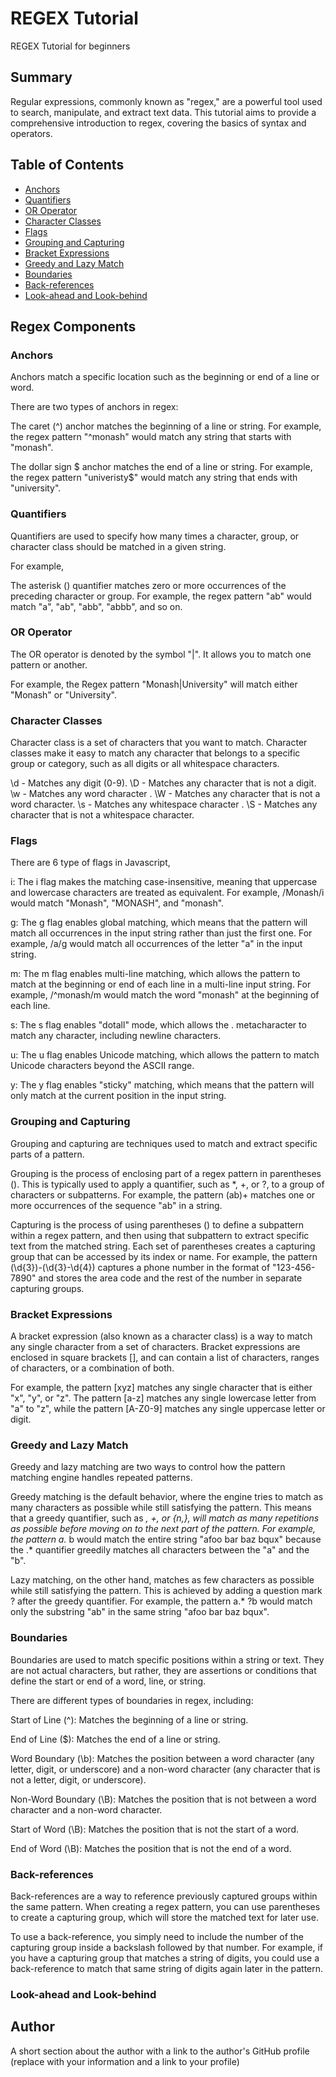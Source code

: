 # REGEX Tutorial

REGEX Tutorial for beginners

## Summary

Regular expressions, commonly known as "regex," are a powerful tool used to search, manipulate, and extract text data. This tutorial aims to provide a comprehensive introduction to regex, covering the basics of syntax and operators.

## Table of Contents

- [Anchors](#anchors)
- [Quantifiers](#quantifiers)
- [OR Operator](#or-operator)
- [Character Classes](#character-classes)
- [Flags](#flags)
- [Grouping and Capturing](#grouping-and-capturing)
- [Bracket Expressions](#bracket-expressions)
- [Greedy and Lazy Match](#greedy-and-lazy-match)
- [Boundaries](#boundaries)
- [Back-references](#back-references)
- [Look-ahead and Look-behind](#look-ahead-and-look-behind)

## Regex Components

### Anchors

Anchors match a specific location such as the beginning or end of a line or word.

There are two types of anchors in regex:

The caret (^) anchor  matches the beginning of a line or string. For example, the regex pattern "^monash" would match any string that starts with "monash".

The dollar sign $ anchor matches the end of a line or string. For example, the regex pattern "univeristy$" would match any string that ends with "university".


### Quantifiers

Quantifiers are used to specify how many times a character, group, or character class should be matched in a given string.

For example,

The asterisk () quantifier matches zero or more occurrences of the preceding character or group. For example, the regex pattern "ab" would match "a", "ab", "abb", "abbb", and so on.


### OR Operator

The OR operator is denoted by the symbol "|". It allows you to match one pattern or another.

For example, the Regex pattern "Monash|University" will match either "Monash" or "University". 

### Character Classes

Character class is a set of characters that you want to match. Character classes make it easy to match any character that belongs to a specific group or category, such as all digits or all whitespace characters.

\d - Matches any digit (0-9).
\D - Matches any character that is not a digit.
\w - Matches any word character .
\W - Matches any character that is not a word character.
\s - Matches any whitespace character .
\S - Matches any character that is not a whitespace character.

### Flags

There are 6 type of flags in Javascript,

i: The i flag makes the matching case-insensitive, meaning that uppercase and lowercase characters are treated as equivalent. For example, /Monash/i would match "Monash", "MONASH", and "monash".

g: The g flag enables global matching, which means that the pattern will match all occurrences in the input string rather than just the first one. For example, /a/g would match all occurrences of the letter "a" in the input string.

m: The m flag enables multi-line matching, which allows the pattern to match at the beginning or end of each line in a multi-line input string. For example, /^monash/m would match the word "monash" at the beginning of each line.

s: The s flag enables "dotall" mode, which allows the . metacharacter to match any character, including newline characters. 

u: The u flag enables Unicode matching, which allows the pattern to match Unicode characters beyond the ASCII range.

y: The y flag enables "sticky" matching, which means that the pattern will only match at the current position in the input string. 

### Grouping and Capturing

Grouping and capturing are techniques used to match and extract specific parts of a pattern.

Grouping is the process of enclosing part of a regex pattern in parentheses (). This is typically used to apply a quantifier, such as *, +, or ?, to a group of characters or subpatterns. For example, the pattern (ab)+ matches one or more occurrences of the sequence "ab" in a string.

Capturing is the process of using parentheses () to define a subpattern within a regex pattern, and then using that subpattern to extract specific text from the matched string. Each set of parentheses creates a capturing group that can be accessed by its index or name. For example, the pattern (\d{3})-(\d{3}-\d{4}) captures a phone number in the format of "123-456-7890" and stores the area code and the rest of the number in separate capturing groups.

### Bracket Expressions
A bracket expression (also known as a character class) is a way to match any single character from a set of characters. Bracket expressions are enclosed in square brackets [], and can contain a list of characters, ranges of characters, or a combination of both.

For example, the pattern [xyz] matches any single character that is either "x", "y", or "z". The pattern [a-z] matches any single lowercase letter from "a" to "z", while the pattern [A-Z0-9] matches any single uppercase letter or digit.

### Greedy and Lazy Match

Greedy and lazy matching are two ways to control how the pattern matching engine handles repeated patterns.

Greedy matching is the default behavior, where the engine tries to match as many characters as possible while still satisfying the pattern. This means that a greedy quantifier, such as *, +, or {n,}, will match as many repetitions as possible before moving on to the next part of the pattern. For example, the pattern a.* b would match the entire string "afoo bar baz bqux" because the .* quantifier greedily matches all characters between the "a" and the "b".

Lazy matching, on the other hand, matches as few characters as possible while still satisfying the pattern. This is achieved by adding a question mark ? after the greedy quantifier. For example, the pattern a.* ?b would match only the substring "ab" in the same string "afoo bar baz bqux".


### Boundaries

Boundaries are used to match specific positions within a string or text. They are not actual characters, but rather, they are assertions or conditions that define the start or end of a word, line, or string.

There are different types of boundaries in regex, including:

Start of Line (^): Matches the beginning of a line or string.

End of Line ($): Matches the end of a line or string.

Word Boundary (\b): Matches the position between a word character (any letter, digit, or underscore) and a non-word character (any character that is not a letter, digit, or underscore).

Non-Word Boundary (\B): Matches the position that is not between a word character and a non-word character.

Start of Word (\B): Matches the position that is not the start of a word.

End of Word (\B): Matches the position that is not the end of a word.


### Back-references

Back-references are a way to reference previously captured groups within the same pattern. When creating a regex pattern, you can use parentheses to create a capturing group, which will store the matched text for later use. 

To use a back-reference, you simply need to include the number of the capturing group inside a backslash followed by that number. For example, if you have a capturing group that matches a string of digits, you could use a back-reference to match that same string of digits again later in the pattern.


### Look-ahead and Look-behind


## Author

A short section about the author with a link to the author's GitHub profile (replace with your information and a link to your profile)

